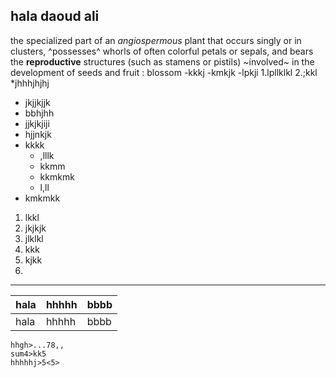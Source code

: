 ## hala daoud ali 

the specialized part of an *angiospermous* plant that occurs singly or in clusters, ^possesses^ whorls of often colorful petals or sepals, and bears the **reproductive** structures (such as stamens or pistils) ~involved~ in the development of seeds and fruit : blossom
-kkkj
-kmkjk
-lpkji
1.lpllklkl
2.;kkl
   *jhhhjhjhj
   * jkjjkjjk
   * bbhjhh
   * jjkjkjiji
   * hjjnkjk
   * kkkk 
     * ,lllk
     * kkmm
     * kkmkmk
     * l,ll
   * kmkmkk
  1. lkkl
  2. jkjkjk
  3. jlklkl
  4. kkk
  5. kjkk
  6. 
___


| hala | hhhhh | bbbb |
| ---- | ----- | ---- |
| hala | hhhhh | bbbb |


```
hhgh>...78,,
sum4>kk5
hhhhhj>5<5>
```

